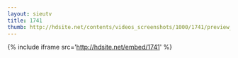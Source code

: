 ```yaml
---
layout: sieutv
title: 1741
thumb: http://hdsite.net/contents/videos_screenshots/1000/1741/preview_360p.mp4.jpg
---
```

{% include iframe src='http://hdsite.net/embed/1741' %}
 
